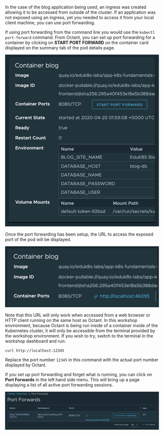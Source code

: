 In the case of the blog application being used, an ingress was created allowing it to be accessed from outside of the cluster. If an application was not exposed using an ingress, yet you needed to access it from your local client machine, you can use port forwarding.

If using port forwarding from the command line you would use the ``kubectl port-forward`` command. From Octant, you can set up port forwarding for a container by clicking on **START PORT FORWARD** on the container card displayed on the summary tab of the pod details page.

![Pod Forwarding](octant-pod-forwarding.png)

Once the port forwarding has been setup, the URL to access the exposed port of the pod will be displayed.

![Pod Exposed](octant-pod-exposed.png)

Note that this URL will only work when accessed from a web browser or HTTP client running on the same host as Octant. In this workshop environment, because Octant is being run inside of a container inside of the Kubernetes cluster, it will only be accessible from the terminal provided by the workshop environment. If you wish to try, switch to the terminal in the workshop dashboard and run:

```copy-and-edit
curl http://localhost:12345
```

Replace the port number ``12345`` in this command with the actual port number displayed by Octant.

If you set up port forwarding and forget what is running, you can click on **Port Forwards** in the left hand side menu. This will bring up a page displaying a list of all active port forwarding sessions.

![Current Ports](octant-current-ports.png)

